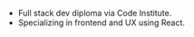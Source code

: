 - Full stack dev diploma via Code Institute.
- Specializing in frontend and UX using React.

<!---
MidnattLantern/MidnattLantern is a ✨ special ✨ repository because its `README.md` (this file) appears on your GitHub profile.
You can click the Preview link to take a look at your changes.
--->
